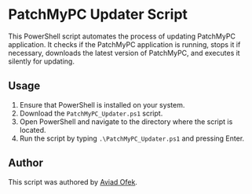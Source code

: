 # PatchMyPC Updater Script

This PowerShell script automates the process of updating PatchMyPC application. It checks if the PatchMyPC application is running, stops it if necessary, downloads the latest version of PatchMyPC, and executes it silently for updating.

## Usage

1. Ensure that PowerShell is installed on your system.
2. Download the `PatchMyPC_Updater.ps1` script.
3. Open PowerShell and navigate to the directory where the script is located.
4. Run the script by typing `.\PatchMyPC_Updater.ps1` and pressing Enter.

## Author

This script was authored by [Aviad Ofek](https://github.com/aviado-PS).
